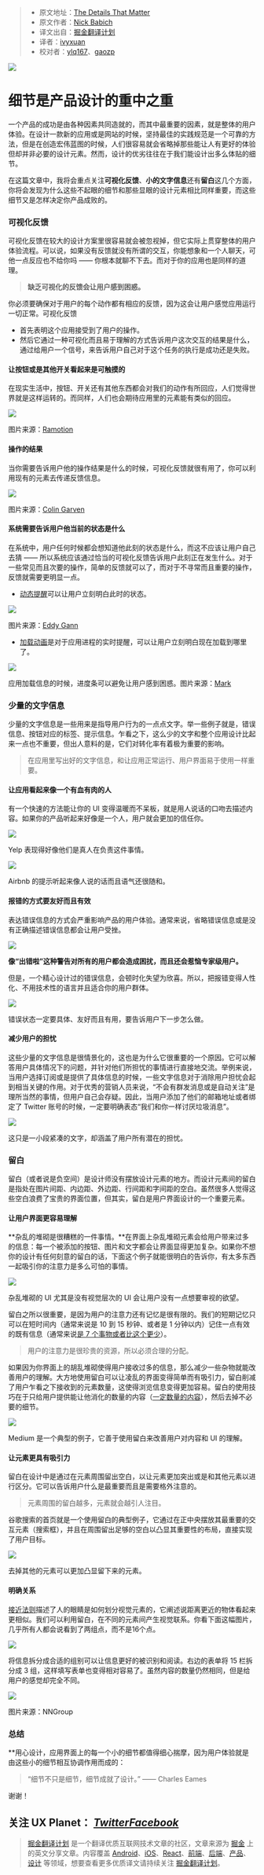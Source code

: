 > * 原文地址：[The Details That Matter](https://uxplanet.org/the-details-that-matter-8b962ca58b49#.ypigeruoq)
> * 原文作者：[Nick Babich](https://uxplanet.org/@101?source=post_header_lockup)
> * 译文出自：[掘金翻译计划](https://github.com/xitu/gold-miner)
> * 译者：[ivyxuan](https://github.com/iloveivyxuan)
> * 校对者：[ylq167](http://www.11167.xyz)、[gaozp](https://github.com/gaozp)

<img class="progressiveMedia-noscript js-progressiveMedia-inner" src="https://cdn-images-1.medium.com/max/800/1*9QIpe-Mce0ltsgQ0f0lYWQ.png">

# 细节是产品设计的重中之重 #


一个产品的成功是由各种因素共同造就的，而其中最重要的因素，就是整体的用户体验。在设计一款新的应用或是网站的时候，坚持最佳的实践规范是一个可靠的方法，但是在创造宏伟蓝图的时候，人们很容易就会省略掉那些能让人有更好的体验但却并非必要的设计元素。然而，设计的优劣往往在于我们能设计出多么体贴的细节。

在这篇文章中，我将会重点关注**可视化反馈**、**小的文字信息**还有**留白**这几个方面，你将会发现为什么这些不起眼的细节和那些显眼的设计元素相比同样重要，而这些细节又是怎样决定你产品成败的。

### 可视化反馈 ###

可视化反馈在较大的设计方案里很容易就会被忽视掉，但它实际上贯穿整体的用户体验流程。可以说，如果没有反馈就没有所谓的交互，你能想象和一个人聊天，可他一点反应也不给你吗 —— 你根本就聊不下去。而对于你的应用也是同样的道理。

> **缺乏可视化的反馈会让用户感到困惑。**

你必须要确保对于用户的每个动作都有相应的反馈，因为这会让用户感觉应用运行一切正常。可视化反馈

- 首先表明这个应用接受到了用户的操作。
- 然后它通过一种可视化而且易于理解的方式告诉用户这次交互的结果是什么，通过给用户一个信号，来告诉用户自己对于这个任务的执行是成功还是失败。

#### 让按钮或是其他开关看起来是可触摸的 ####

在现实生活中，按钮、开关还有其他东西都会对我们的动作有所回应，人们觉得世界就是这样运转的。而同样，人们也会期待应用里的元素能有类似的回应。

<img class="progressiveMedia-noscript js-progressiveMedia-inner" src="https://cdn-images-1.medium.com/max/800/1*CJmWiRBN2cwd53TfcyTd8g.gif">

图片来源：[Ramotion](https://dribbble.com/shots/1749645-Contact-Sync)

#### 操作的结果 ####

当你需要告诉用户他的操作结果是什么的时候，可视化反馈就很有用了，你可以利用现有的元素去传递反馈信息。

<img class="progressiveMedia-noscript js-progressiveMedia-inner" src="https://cdn-images-1.medium.com/max/800/1*6YGP-5TxLJSuDwBYsKzREg.gif">

图片来源：[Colin Garven](https://dribbble.com/ColinGarven)

#### **系统需要告诉用户他当前的状态是什么** ####

在系统中，用户任何时候都会想知道他此刻的状态是什么，而这不应该让用户自己去猜 —— 所以系统应该通过恰当的可视化反馈告诉用户此刻正在发生什么。对于一些常见而且次要的操作，简单的反馈就可以了，而对于不寻常而且重要的操作，反馈就需要更明显一点。

- [动态提醒](https://uxplanet.org/3-key-uses-for-animation-in-mobile-ui-design-4d7c482dd84b#.x07lyyazb)可以让用户立刻明白此时的状态。

<img class="progressiveMedia-noscript js-progressiveMedia-inner" src="https://cdn-images-1.medium.com/max/800/1*wU-ATdbQDPg6MTYZtNfTxw.gif">

图片来源：[Eddy Gann](https://dribbble.com/SMSeddy)

- [加载动画](https://uxplanet.org/progress-indicators-in-mobile-ux-design-a141e22f3ea0#.etoavwmbw)是对于应用进程的实时提醒，可以让用户立刻明白现在加载到哪里了。

<img class="progressiveMedia-noscript js-progressiveMedia-inner" src="https://cdn-images-1.medium.com/max/800/1*cd858x6Yb2k7lountEkefA.gif">

应用加载信息的时候，进度条可以避免让用户感到困惑。图片来源：[Mark](https://dribbble.com/milkycookie)

### 少量的文字信息 ###

少量的文字信息是一些用来是指导用户行为的一点点文字。举一些例子就是，错误信息、按钮对应的标签、提示信息。乍看之下，这么少的文字和整个应用设计比起来一点也不重要，但出人意料的是，它们对转化率有着极为重要的影响。

> 在应用里写出好的文字信息，和让应用正常运行、用户界面易于使用一样重要。

#### 让应用看起来像一个有血有肉的人 ####

有一个快速的方法能让你的 UI 变得温暖而不呆板，就是用人说话的口吻去描述内容。如果你的产品听起来好像是一个人，用户就会更加的信任你。

<img class="progressiveMedia-noscript js-progressiveMedia-inner" src="https://cdn-images-1.medium.com/max/800/1*r8YCZlga38mG_gX1JyLZWQ.png">

Yelp 表现得好像他们是真人在负责这件事情。

<img class="progressiveMedia-noscript js-progressiveMedia-inner" src="https://cdn-images-1.medium.com/max/800/1*BOI3X5Qe6tflo6yCDmNmoA.png">

Airbnb 的提示听起来像人说的话而且语气还很随和。

#### 报错的方式要友好而且有效 ####

表达错误信息的方式会严重影响产品的用户体验。通常来说，省略错误信息或是没有正确描述错误信息都会让用户受挫。

<img class="progressiveMedia-noscript js-progressiveMedia-inner" src="https://cdn-images-1.medium.com/max/800/1*1EESYQmM9pt_SScMmgQqEg.png">

**像“出错啦”这种警告对所有的用户都会造成困扰，而且还会惹恼专家级用户。**

但是，一个精心设计过的错误信息，会顿时化失望为欣喜。所以，把报错变得人性化、不用技术性的语言并且适合你的用户群体。

<img class="progressiveMedia-noscript js-progressiveMedia-inner" src="https://cdn-images-1.medium.com/max/800/1*gX0GBH3BM_d_yjhk8Yvlaw.png">

错误状态一定要具体、友好而且有用，要告诉用户下一步怎么做。

#### 减少用户的担忧 ####

这些少量的文字信息是很情景化的，这也是为什么它很重要的一个原因。它可以解答用户具体情况下的问题，并针对他们所担忧的事情进行直接地交流。举例来说，当用户选择订阅或是提供了具体信息的时候，一些文字信息对于消除用户担忧会起到相当关键的作用。对于优秀的营销人员来说，“不会有群发消息或是自动关注”是理所当然的事情，但用户自己会存疑。因此，当用户添加了他们的邮箱地址或者绑定了 Twitter 账号的时候，一定要明确表态“我们和你一样讨厌垃圾消息”。

<img class="progressiveMedia-noscript js-progressiveMedia-inner" src="https://cdn-images-1.medium.com/max/800/1*Cl0P6ebhZTDkCGAHGjLnhA.png">

这只是一小段紧凑的文字，却涵盖了用户所有潜在的担忧。

### 留白 ###

留白（或者说是负空间）是设计师没有摆放设计元素的地方。而设计元素间的留白是指处在图片间距、内边距、外边距、行间距和字间距的空白。虽然很多人觉得这些空白浪费了宝贵的界面位置，但其实，留白是用户界面设计的一个重要元素。

#### 让用户界面更容易理解 ####

**杂乱的堆砌是很糟糕的一件事情。**在界面上杂乱堆砌元素会给用户带来过多的信息：每一个被添加的按钮、图片和文字都会让界面显得更加复杂。如果你不想你的设计有任何刻意的留白的话，下面这个例子就能很明白的告诉你，有太多东西一起吸引你的注意力是多么可怕的事情。

<img class="progressiveMedia-noscript js-progressiveMedia-inner" src="https://cdn-images-1.medium.com/max/800/1*nzZwU1-KnaFrSpzMl04dWg.png">

杂乱堆砌的 UI 尤其是没有视觉层次的 UI 会让用户没有一点想要审视的欲望。

留白之所以很重要，是因为用户的注意力还有记忆是很有限的。我们的短期记忆只可以在短时间内（通常来说是 10 到 15 秒钟、或者是 1 分钟以内）记住一点有效的既有信息（通常来说[是 7 个事物或者比这个更少](http://www.human-memory.net/types_short.html)）。

> 用户的注意力是很珍贵的资源，所以必须合理的分配。

如果因为你界面上的胡乱堆砌使得用户接收过多的信息，那么减少一些杂物就能改善用户的理解。大方地使用留白可以让凌乱的界面变得简单而有吸引力，留白削减了用户乍看之下接收到的元素数量，这使得浏览信息变得更加容易。留白的使用技巧在于只给用户提供能让他消化的数量的内容（[一定数量的内容](https://uxplanet.org/best-practices-for-cards-fa45e3ad94dd#.by8pzk56q)），然后去掉不必要的细节。

<img class="progressiveMedia-noscript js-progressiveMedia-inner" src="https://cdn-images-1.medium.com/max/800/1*cY8Jewt4J1xUKyt2rla9nQ.png">

Medium 是一个典型的例子，它善于使用留白来改善用户对内容和 UI 的理解。

#### 让元素更具有吸引力 ####

留白在设计中是通过在元素周围留出空白，以让元素更加突出或是和其他元素以进行区分。它可以告诉用户什么是最重要而且是需要格外注意的。

> 元素周围的留白越多，元素就会越引人注目。

谷歌搜索的首页就是一个使用留白的典型例子，它通过在正中央摆放其最重要的交互元素（搜索框），并且在周围留出足够的空白以凸显其重要性的布局，直接实现了用户目标。

<img class="progressiveMedia-noscript js-progressiveMedia-inner" src="https://cdn-images-1.medium.com/max/800/1*UbEexVXM8GYMNuwYNqd2PQ.png">

去掉其他的元素可以更加凸显留下来的元素。

#### 明确关系 ####

[接近法则](https://www.interaction-design.org/literature/article/laws-of-proximity-uniform-connectedness-and-continuation-gestalt-principles-2)描述了人的眼睛是如何划分视觉元素的，它阐述说距离更近的物体看起来更相似。我们可以利用留白，在不同的元素间产生视觉联系。你看下面这幅图片，几乎所有人都会说看到了两组点，而不是16个点。

<img class="progressiveMedia-noscript js-progressiveMedia-inner" src="https://cdn-images-1.medium.com/max/800/1*U_YCbTW_AEHSLMnLSqIlqQ.png">

将信息拆分成合适的组别可以让信息更好的被识别和阅读。右边的表单将 15 栏拆分成 3 组，这样填写表单也变得相对容易了。虽然内容的数量仍然相同，但是给用户的感觉却完全不同。

<img class="progressiveMedia-noscript js-progressiveMedia-inner" src="https://cdn-images-1.medium.com/max/800/1*xv6xhcRljayCKY15LDekfQ.png">

图片来源：NNGroup

### 总结 ###

**用心设计，应用界面上的每一个小的细节都值得细心揣摩，因为用户体验就是由这些小的细节相互协调作用而成的：

> “细节不只是细节，细节成就了设计。” —— Charles Eames

谢谢！

**关注 UX Planet：** [*Twitter*](https://twitter.com/101babich)[*Facebook*](https://www.facebook.com/uxplanet/)
---

> [掘金翻译计划](https://github.com/xitu/gold-miner) 是一个翻译优质互联网技术文章的社区，文章来源为 [掘金](https://juejin.im) 上的英文分享文章。内容覆盖 [Android](https://github.com/xitu/gold-miner#android)、[iOS](https://github.com/xitu/gold-miner#ios)、[React](https://github.com/xitu/gold-miner#react)、[前端](https://github.com/xitu/gold-miner#前端)、[后端](https://github.com/xitu/gold-miner#后端)、[产品](https://github.com/xitu/gold-miner#产品)、[设计](https://github.com/xitu/gold-miner#设计) 等领域，想要查看更多优质译文请持续关注 [掘金翻译计划](https://github.com/xitu/gold-miner)。
  
